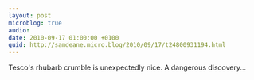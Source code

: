 ```yaml
---
layout: post
microblog: true
audio: 
date: 2010-09-17 01:00:00 +0100
guid: http://samdeane.micro.blog/2010/09/17/t24800931194.html
---
```

Tesco's rhubarb crumble is unexpectedly nice. A dangerous discovery...
